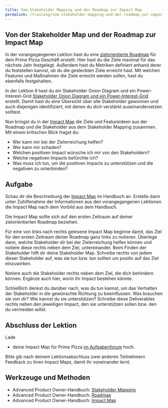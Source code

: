 ```yaml
---
title: Vom Stakeholder Mapping und der Roadmap zur Impact Map
permalink: /training/vom-stakeholder-mapping-und-der-roadmap-zur-impact-map/
---
```


## Von der Stakeholder Map und der Roadmap zur Impact Map

In der vorangegangenen Lektion hast du eine [zielorientierte Roadmap](https://manual.advancedproductowner.com/roadmap/) für dein Prime Pizza Geschäft erstellt. 
Hier hast du die Ziele maximal für das nächste Jahr festgelegt. 
Außerdem hast du Metriken definiert anhand derer du feststellen kannst, ob du die gesteckten Ziele erreicht hast. 
Mit welchen Features und Maßnahmen die Ziele erreicht werden sollen, hast du ebenfalls festgehalten.

In der Lektion 8 hast du ein Stakeholder Onion Diagram und ein Power-Interest-Grid [Stakeholder Onion Diagram und ein Power-Interest-Grid](https://manual.advancedproductowner.com/stakeholder-mapping/) erstellt. 
Damit hast du eine Übersicht über alle Stakeholder gewonnen und auch diejenigen identifiziert, mit denen du dich verstärkt auseinandersetzen solltest.

Nun bringst du in der [Impact Map](https://manual.advancedproductowner.com/impact-map/) die Ziele und Featureideen aus der Roadmap und die Stakeholder aus dem Stakeholder Mapping zusammen. 
Mit einem kritischen Blick fragst du: 
* Wer kann mir bei der Zielerreichung helfen? 
* Wer kann mir schaden?
* Welchen positiven Impact wünsche ich mir von den Stakeholdern?
* Welche negativen Impacts befürchte ich?
* Was muss ich tun, um die positiven Impacts zu unterstützen und die negativen zu unterbinden?

## Aufgabe

Schau dir die Beschreibung der [Impact Map](https://manual.advancedproductowner.com/impact-map/) im Handbuch an. 
Erstelle dann unter Zuhilfenahme der Informationen aus den vorangegangenen Lektionen die Impact Map nach dem Vorbild aus dem Handbuch. 

Die Impact Map sollte sich auf den ersten Zeitraum auf deiner zielorientierten Roadmap beziehen.

Für eine von links nach rechts gelesene Impact Map beginne damit, das Ziel für den ersten Zeitraum deiner Roadmap ganz links zu notieren. 
Überlege dann, welche Stakeholder dir bei der Zielerreichung helfen können und notiere diese rechts neben dem Ziel, untereinander. 
Beim Finden der Stakeholder hilft dir deine Stakeholder Map. 
Schreibe rechts von jedem dieser Stakeholder auf, was sie tun bzw. tun sollten um positiv auf das Ziel einzuwirken.

Notiere auch die Stakeholder rechts neben dem Ziel, die dich behindern können. 
Ergänze auch hier, worin ihr Impact bestehen könnte.

Schließlich denkst du darüber nach, was du tun kannst, um das Verhalten der Stakeholder in die gewünschte Richtung zu beeinflussen. 
Was brauchen sie von dir? 
Wie kannst du sie unterstützen? 
Schreibe diese Deliverables rechts neben den jeweiligen Impact, den sie unterstützen sollen bzw. den du vermeiden willst.


## Abschluss der Lektion

Lade

* deine Impact Map für Prime Pizza [im Aufgabenforum](https://www.oncampus.de/course/weiterbildung/moocs/apomooc/section-16/49999-aufgabenforum-von-der-stakeholder-map-und-der-roadmap-zur-impact-map) hoch.

Bitte gib nach deinem Lektionsabschluss zwei anderen Teilnehmern Feedback zu ihren Impact Maps, damit ihr voneinander lernt. 

##  Werkzeuge und Methoden

* Advanced Product Owner-Handbuch: [Stakeholder Mapping][1]
* Advanced Product Owner-Handbuch: [Roadmap][2]
* Advanced Product Owner-Handbuch: [Impact Map][3]

[1]:	https://manual.advancedproductowner.com/stakeholder-mapping/
[2]:	https://manual.advancedproductowner.com/roadmap/
[3]:	https://manual.advancedproductowner.com/impact-map/